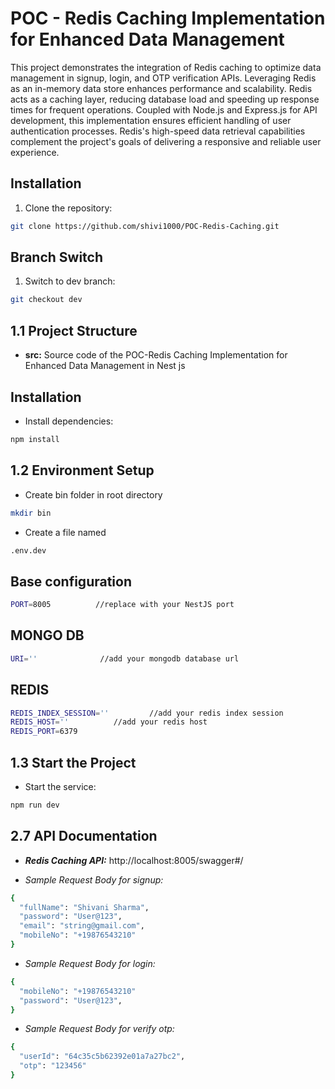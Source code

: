 # POC - Redis Caching Implementation for Enhanced Data Management

This project demonstrates the integration of Redis caching to optimize data management in signup, login, and OTP verification APIs. Leveraging Redis as an in-memory data store enhances performance and scalability. Redis acts as a caching layer, reducing database load and speeding up response times for frequent operations. Coupled with Node.js and Express.js for API development, this implementation ensures efficient handling of user authentication processes. Redis's high-speed data retrieval capabilities complement the project's goals of delivering a responsive and reliable user experience.

## Installation

1. Clone the repository:


```bash
git clone https://github.com/shivi1000/POC-Redis-Caching.git

```

## Branch Switch

1. Switch to dev branch:

```bash
git checkout dev

```


## 1.1 Project Structure

- **src:** Source code of the POC-Redis Caching Implementation for Enhanced Data Management in Nest js


## Installation

- Install dependencies:

```bash
npm install

```


## 1.2 Environment Setup

- Create bin folder in root directory

```bash
mkdir bin

```

- Create a file named

```bash
.env.dev

```

## Base configuration

```bash
PORT=8005          //replace with your NestJS port

```


## MONGO DB

```bash
URI=''              //add your mongodb database url

```

## REDIS

```bash
REDIS_INDEX_SESSION=''         //add your redis index session
REDIS_HOST=''          //add your redis host
REDIS_PORT=6379

```


## 1.3 Start the Project

- Start the service:

```bash
npm run dev

```


## 2.7 API Documentation

- **_Redis Caching API:_** http://localhost:8005/swagger#/

- *Sample Request Body for signup:*

```bash
{
  "fullName": "Shivani Sharma",
  "password": "User@123",
  "email": "string@gmail.com",
  "mobileNo": "+19876543210"
}

```

- *Sample Request Body for login:*

```bash
{
  "mobileNo": "+19876543210"
  "password": "User@123",
}

```

- *Sample Request Body for verify otp:*

```bash
{
  "userId": "64c35c5b62392e01a7a27bc2",
  "otp": "123456"
}
```



